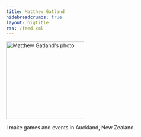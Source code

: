 ```yaml
---
title: Matthew Gatland
hidebreadcrumbs: true
layout: bigtitle
rss: /feed.xml
---
```



<div class="sidebyside">
    <img src="//www.gravatar.com/avatar/074df10c26c1b064f8126ce0dbeec4b6.png?s=210" alt="Matthew Gatland's photo" height="210" width="210">
    <p>I make games and events in Auckland, New Zealand.</p>
</div>
